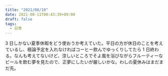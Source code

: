 ```yaml
---
title: "2021/08/10"
date: 2021-08-11T00:43:39+09:00
draft: false
tags:
  - 日常
---
```


3 日しかない夏季休暇をどう使おうか考えていた。平日の方が休日のことを考えているし、極論予定を入れなければコーヒー飲んでゆっくりしてたら 1 日終わる。なんも考えてないけど、涼しいところでそよ風を浴びながらフルーティーなビールを飲む夢を見たので、正夢にしたいが厳しいかな。わしの夏休みはまだまだ先。
